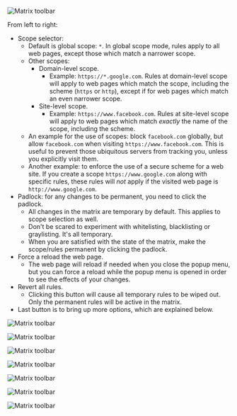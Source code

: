![Matrix toolbar](https://raw.github.com/gorhill/httpswitchboard/master/doc/img/popupmenu-toolbar-1.png)

From left to right:
* Scope selector:
    - Default is global scope: `*`. In global scope mode, rules apply to all web pages, except those which match a narrower scope.
    - Other scopes:
        * Domain-level scope.
            - Example: `https://*.google.com`. Rules at domain-level scope will apply to web pages which match the scope, including the scheme (`https` or `http`), except if for web pages which match an even narrower scope.
        * Site-level scope.
            - Example: `https://www.facebook.com`. Rules at site-level scope will apply to web pages which match *exactly* the name of the scope, including the scheme.
    - An example for the use of scopes: block `facebook.com` globally, but allow `facebook.com` when visiting `https://www.facebook.com`. This is useful to prevent those ubiquitous servers from tracking you, unless you explicitly visit them.
    - Another example: to enforce the use of a secure scheme for a web site. If you create a scope `https://www.google.com` along with specific rules, these rules will *not* apply if the visited web page is `http://www.google.com`.
* Padlock: for any changes to be permanent, you need to click the padlock.
    - All changes in the matrix are temporary by default. This applies to scope selection as well.
    - Don't be scared to experiment with whitelisting, blacklisting or graylisting. It's all temporary.
    - When you are satisfied with the state of the matrix, make the scope/rules permanent by clicking the padlock.
* Force a reload the web page.
    - The web page will reload if needed when you close the popup menu, but you can force a reload while the popup menu is opened in order to see the effects of your changes.
* Revert all rules.
    - Clicking this button will cause all temporary rules to be wiped out. Only the permanent rules will be active in the matrix.
* Last button is to bring up more options, which are explained below.

![Matrix toolbar](https://raw.github.com/gorhill/httpswitchboard/master/doc/img/popupmenu-toolbar-2.png)

![Matrix toolbar](https://raw.github.com/gorhill/httpswitchboard/master/doc/img/popupmenu-toolbar-3.png)


![Matrix toolbar](https://raw.github.com/gorhill/httpswitchboard/master/doc/img/popupmenu-toolbar-4.png)


![Matrix toolbar](https://raw.github.com/gorhill/httpswitchboard/master/doc/img/popupmenu-toolbar-5.png)


![Matrix toolbar](https://raw.github.com/gorhill/httpswitchboard/master/doc/img/popupmenu-toolbar-6.png)

![Matrix toolbar](https://raw.github.com/gorhill/httpswitchboard/master/doc/img/popupmenu-toolbar-7.png)


![Matrix toolbar](https://raw.github.com/gorhill/httpswitchboard/master/doc/img/popupmenu-toolbar-8.png)

